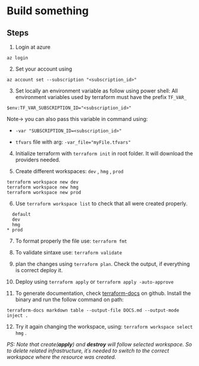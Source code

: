 # Build something

## Steps
1. Login at azure
``` pwsh
az login
```

2. Set your  account using
``` pwsh
az account set --subscription "<subscription_id>"
```

3. Set locally an environment variable as follow using power shell:
All environment variables used by terraform must have the prefix `TF_VAR_`
``` pwsh
$env:TF_VAR_SUBSCRIPTION_ID="<subscription_id>"
```
Note-> you can also pass this variable in command using: 

- `-var "SUBSCRIPTION_ID=<subscription_id>"`

- `tfvars` file with arg: `-var_file="myFile.tfvars"`


4. Initialize terraform with `terraform init` in root folder. It will download the providers needed.

5. Create different workspaces: `dev` , `hmg` , `prod`
``` pwsh
terraform workspace new dev
terraform workspace new hmg
terraform workspace new prod
```

6. Use `terraform workspace list` to check that all were created properly. 
```
  default
  dev
  hmg
* prod
```

7. To format properly the file use: `terraform fmt`

8. To validate sintaxe use: `terraform validate`

9. plan the changes using `terraform plan`. Check the output, if everything is correct deploy it.

10. Deploy using `terraform apply` or `terraform apply -auto-approve`

11. To generate documentation, check [terraform-docs](https://github.com/terraform-docs/terraform-docs) on github. Install the binary and run the follow command on path:
``` pwsh
terraform-docs markdown table --output-file DOCS.md --output-mode inject .
```

12. Try it again changing the workspace, using: `terraform workspace select hmg` . <i>

PS: Note that create(<b>apply</b>) and <b>destroy</b> will follow selected workspace. So to delete related infrastructure, it´s needed to switch to the correct workspace where the resource was created.</i>